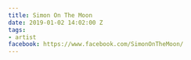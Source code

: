 ```yaml
---
title: Simon On The Moon
date: 2019-01-02 14:02:00 Z
tags:
- artist
facebook: https://www.facebook.com/SimonOnTheMoon/
---
```


